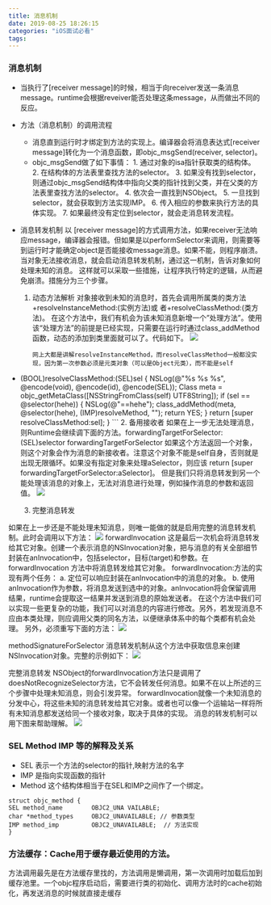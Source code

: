 ```yaml
---
title: 消息机制
date: 2019-08-25 18:26:15
categories: "iOS面试必看"
tags:
---
```



### 消息机制
* 当执行了[receiver message]的时候，相当于向receiver发送一条消息message。runtime会根据reveiver能否处理这条message，从而做出不同的反应。
* 方法（消息机制）的调用流程
  * 消息直到运行时才绑定到方法的实现上。编译器会将消息表达式[receiver message]转化为一个消息函数，即objc_msgSend(receiver, selector)。
  * objc_msgSend做了如下事情：
		1. 通过对象的isa指针获取类的结构体。
		2. 在结构体的方法表里查找方法的selector。
		3. 如果没有找到selector，则通过objc_msgSend结构体中指向父类的指针找到父类，并在父类的方法表里查找方法的selector。
		4. 依次会一直找到NSObject。
		5. 一旦找到selector，就会获取到方法实现IMP。
		6. 传入相应的参数来执行方法的具体实现。
		7. 如果最终没有定位到selector，就会走消息转发流程。
		
* 消息转发机制
以 [receiver message]的方式调用方法，如果receiver无法响应message，编译器会报错。但如果是以performSelector来调用，则需要等到运行时才能确定object是否能接收message消息。如果不能，则程序崩溃。当对象无法接收消息，就会启动消息转发机制，通过这一机制，告诉对象如何处理未知的消息。
这样就可以采取一些措施，让程序执行特定的逻辑，从而避免崩溃。措施分为三个步骤。
  1. 动态方法解析
对象接收到未知的消息时，首先会调用所属类的类方法+resolveInstanceMethod:(实例方法)或 者+resolveClassMethod:(类方法)。
在这个方法中，我们有机会为该未知消息新增一个”处理方法”。使用该“处理方法”的前提是已经实现，只需要在运行时通过class_addMethod函数，动态的添加到类里面就可以了。代码如下。
![](http://www.2cto.com/uploadfile/Collfiles/20170812/20170812093007924.png)

		```
		网上大都是讲解resolveInstanceMethod，而resolveClassMethod一般都没实现，因为第一次参数必须是元类对象（可以是Object元类），而不能是self
 + (BOOL)resolveClassMethod:(SEL)sel
	{
	NSLog(@"%s %s %s", @encode(void), @encode(id), @encode(SEL));
		    Class meta = objc_getMetaClass([NSStringFromClass(self) UTF8String]);
		    if (sel == @selector(hehe)) {
		        NSLog(@"==hehe");
		        class_addMethod(meta, @selector(hehe), (IMP)resolveMethod, "");
		        return YES;
		    }
		    return [super resolveClassMethod:sel];
		}
		```
	2. 备用接收者
	如果在上一步无法处理消息，则Runtime会继续调下面的方法。forwardingTargetForSelector:(SEL)selector
forwardingTargetForSelector
如果这个方法返回一个对象，则这个对象会作为消息的新接收者。注意这个对象不能是self自身，否则就是出现无限循环。如果没有指定对象来处理aSelector，则应该 return [super forwardingTargetForSelector:aSelector]。
但是我们只将消息转发到另一个能处理该消息的对象上，无法对消息进行处理，例如操作消息的参数和返回值。
![](http://www.2cto.com/uploadfile/Collfiles/20170812/20170812093008926.png)

	3. 完整消息转发

如果在上一步还是不能处理未知消息，则唯一能做的就是启用完整的消息转发机制。此时会调用以下方法：
![](http://www.2cto.com/uploadfile/Collfiles/20170812/20170812093008927.png)
forwardInvocation
这是最后一次机会将消息转发给其它对象。创建一个表示消息的NSInvocation对象，把与消息的有关全部细节封装在anInvocation中，包括selector，目标(target)和参数。在forwardInvocation 方法中将消息转发给其它对象。
forwardInvocation:方法的实现有两个任务：
   	a. 定位可以响应封装在anInvocation中的消息的对象。
	   b. 使用anInvocation作为参数，将消息发送到选中的对象。anInvocation将会保留调用结果，runtime会提取这一结果并发送到消息的原始发送者。
在这个方法中我们可以实现一些更复杂的功能，我们可以对消息的内容进行修改。另外，若发现消息不应由本类处理，则应调用父类的同名方法，以便继承体系中的每个类都有机会处理。
另外，必须重写下面的方法：
![](http://www.2cto.com/uploadfile/Collfiles/20170812/20170812093008928.png)

methodSignatureForSelector
消息转发机制从这个方法中获取信息来创建NSInvocation对象。完整的示例如下：
![](http://www.2cto.com/uploadfile/Collfiles/20170812/20170812093008929.png)

完整消息转发
NSObject的forwardInvocation方法只是调用了doesNotRecognizeSelector方法，它不会转发任何消息。如果不在以上所述的三个步骤中处理未知消息，则会引发异常。
forwardInvocation就像一个未知消息的分发中心，将这些未知的消息转发给其它对象。或者也可以像一个运输站一样将所有未知消息都发送给同一个接收对象，取决于具体的实现。
消息的转发机制可以用下图来帮助理解。
![](http://www.2cto.com/uploadfile/Collfiles/20170812/20170812093008930.png)

### SEL Method IMP 等的解释及关系
* SEL 表示一个方法的selector的指针,映射方法的名字
* IMP 是指向实现函数的指针
* Method 这个结构体相当于在SEL和IMP之间作了一个绑定。

```
struct objc_method {
SEL method_name        OBJC2_UNA VAILABLE;  
char *method_types     OBJC2_UNAVAILABLE; // 参数类型
IMP method_imp         OBJC2_UNAVAILABLE;  // 方法实现
}
```

### 方法缓存：Cache用于缓存最近使用的方法。
方法调用最先是在方法缓存里找的，方法调用是懒调用，第一次调用时加载后加到缓存池里。一个objc程序启动后，需要进行类的初始化、调用方法时的cache初始化，再发送消息的时候就直接走缓存 
 